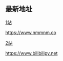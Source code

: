 ## 最新地址

[1站](https://www.nmmnm.co)


https://www.nmmnm.co


[2站](https://www.bilibilipy.net)


https://www.bilibilipy.net



